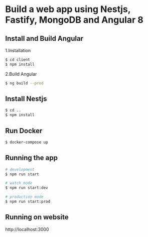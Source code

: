 # Build a web app using Nestjs, Fastify, MongoDB and Angular 8

## Install and Build Angular
1.Installation
```bash
$ cd client
$ npm install
```
2.Build Angular
```bash
$ ng build --prod
```

## Install Nestjs

```bash
$ cd ..
$ npm install
```

## Run Docker
```bash
$ docker-compose up
```

## Running the app

```bash
# development
$ npm run start

# watch mode
$ npm run start:dev

# production mode
$ npm run start:prod
```

## Running on website
http://localhost:3000
